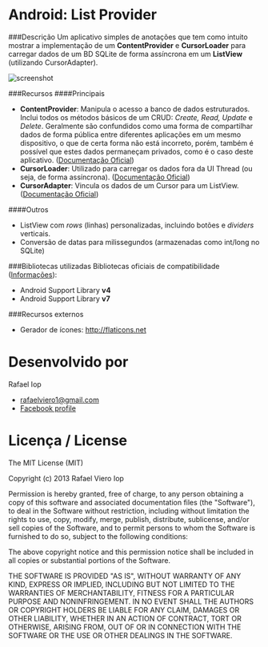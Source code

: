 Android: List Provider
======================

###Descrição
Um aplicativo simples de anotações que tem como intuito mostrar a implementação de um <b>ContentProvider</b> e <b>CursorLoader</b> para carregar dados de um BD SQLite de forma assíncrona em um <b>ListView</b> (utilizando CursorAdapter).

![screenshot](http://i.imgur.com/EZSuBdh.png)

###Recursos
####Principais
* <b>ContentProvider</b>: Manipula o acesso a banco de dados estruturados. Inclui todos os métodos básicos de um CRUD: <i>Create, Read, Update</i> e <i>Delete</i>. Geralmente são confundidos como uma forma de compartilhar dados de forma pública entre diferentes aplicações em um mesmo dispositivo, o que de certa forma não está incorreto, porém, também é possível que estes dados permaneçam privados, como é o caso deste aplicativo. ([Documentação Oficial](http://developer.android.com/guide/topics/providers/content-providers.html))
* <b>CursorLoader</b>: Utilizado para carregar os dados fora da UI Thread (ou seja, de forma assíncrona). ([Documentação Oficial](http://developer.android.com/reference/android/content/CursorLoader.html))
* <b>CursorAdapter</b>: Vincula os dados de um Cursor para um ListView. ([Documentação Oficial](http://developer.android.com/reference/android/widget/CursorAdapter.html))

####Outros
* ListView com <i>rows</i> (linhas) personalizadas, incluindo botões e <i>dividers</i> verticais.
* Conversão de datas para milissegundos (armazenadas como int/long no SQLite)

###Bibliotecas utilizadas
Bibliotecas oficiais de compatibilidade ([Informações](http://developer.android.com/tools/support-library/index.html)):
* Android Support Library <b>v4</b>
* Android Support Library <b>v7</b>

###Recursos externos
* Gerador de ícones: http://flaticons.net

Desenvolvido por
================
Rafael Iop 
* <rafaelviero1@gmail.com>
* [Facebook profile](https://www.facebook.com/rafael.iop)

Licença / License
=================

The MIT License (MIT)

Copyright (c) 2013 Rafael Viero Iop

Permission is hereby granted, free of charge, to any person obtaining a copy
of this software and associated documentation files (the "Software"), to deal
in the Software without restriction, including without limitation the rights
to use, copy, modify, merge, publish, distribute, sublicense, and/or sell
copies of the Software, and to permit persons to whom the Software is
furnished to do so, subject to the following conditions:

The above copyright notice and this permission notice shall be included in all
copies or substantial portions of the Software.

THE SOFTWARE IS PROVIDED "AS IS", WITHOUT WARRANTY OF ANY KIND, EXPRESS OR
IMPLIED, INCLUDING BUT NOT LIMITED TO THE WARRANTIES OF MERCHANTABILITY,
FITNESS FOR A PARTICULAR PURPOSE AND NONINFRINGEMENT. IN NO EVENT SHALL THE
AUTHORS OR COPYRIGHT HOLDERS BE LIABLE FOR ANY CLAIM, DAMAGES OR OTHER
LIABILITY, WHETHER IN AN ACTION OF CONTRACT, TORT OR OTHERWISE, ARISING FROM,
OUT OF OR IN CONNECTION WITH THE SOFTWARE OR THE USE OR OTHER DEALINGS IN THE
SOFTWARE.
